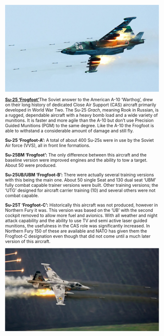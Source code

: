 ![](/assets/images/warsaw/su/airforce/su25/image1.jpg)

[**Su-25 ‘Frogfoot’**](http://www.airvectors.net/avsu25.html)The Soviet
answer to the American A-10 ‘Warthog’, drew on their long history of
dedicated Close Air Support (CAS) aircraft primarily developed in World
War Two. The Su-25 *Grach*, meaning Rook in Russian, is a rugged,
dependable aircraft with a heavy bomb load and a wide variety of
munitions. It is faster and more agile than the A-10 but don’t use
Precision Guided Munitions (PGM) to the same degree. Like the A-10 the
Frogfoot is able to withstand a considerable amount of damage and still
fly.

**Su-25 ‘Frogfoot-A’:** A total of about 400 Su-25s were in use by the
Soviet Air force (VVS), all in front line formations.

**Su-25BM ‘Frogfoot’:** The only difference between this aircraft and
the baseline version were improved engines and the ability to tow a
target. About 50 were produced.

**Su-25UB/UBM ‘Frogfoot-B’:** There were actually several training
versions with this being the main one. About 50 single Seat and 130 dual
seat ‘UBM’ fully combat capable trainer versions were built. Other
training versions; the ‘UTG’ designed for aircraft carrier training (10)
and several others were not combat capable.

**Su-25T ‘Frogfoot-C’:** Historically this aircraft was not produced,
however in Northern Fury it was. This version was based on the ‘UB’ with
the second cockpit removed to allow more fuel and avionics. With all
weather and night attack capability and the ability to use TV and semi
active laser guided munitions, the usefulness in the CAS role was
significantly increased. In Northern Fury 150 of these are available and
NATO has given them the Frogfoot-C designation even though that did not
come until a much later version of this aircraft.

![](/assets/images/warsaw/su/airforce/su25/image2.jpeg)
